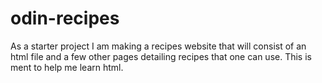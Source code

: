 # odin-recipes

As a starter project I am making a recipes website that will consist of an html file and a few other pages detailing recipes that one can use. This is ment to help me learn html.